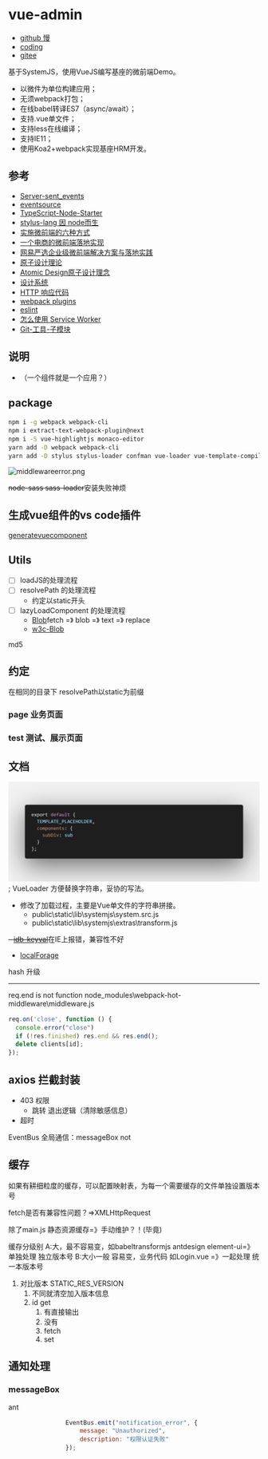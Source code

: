 # vue-admin

- [github 慢](https://shonesinglone.github.io/var-admin/)
- [coding](http://jz0a27.coding-pages.com/public/login.html)
- [gitee](https://shonesinglone.gitee.io/var-admin/)

基于SystemJS，使用VueJS编写基座的微前端Demo。

- 以微件为单位构建应用；
- 无须webpack打包；
- 在线babel转译ES7（async/await）；
- 支持.vue单文件；
- 支持less在线编译；
- 支持IE11；
- 使用Koa2+webpack实现基座HRM开发。

## 参考

- [Server-sent_events](https://developer.mozilla.org/en-US/docs/Web/API/Server-sent_events#Tools)
- [eventsource](https://github.com/EventSource/eventsource)
- [TypeScript-Node-Starter](https://github.com/microsoft/TypeScript-Node-Starter)
- [stylus-lang 因 node而生](http://stylus-lang.com/)
- [实施微前端的六种方式](https://segmentfault.com/a/1190000015566927)
- [一个电商的微前端落地实现](https://www.jianshu.com/p/81272689a134)
- [网易严选企业级微前端解决方案与落地实践](https://mp.weixin.qq.com/s/x2N-Y5xZV-XbrqxDT_wLKA)
- [原子设计理论](https://www.uisdc.com/atomic-design-theory)
- [Atomic Design原子设计理念](http://www.woshipm.com/pd/728887.html)
- [设计系统](https://zhuanlan.zhihu.com/p/33345487)
- [HTTP 响应代码](https://developer.mozilla.org/zh-CN/docs/Web/HTTP/Status)
- [webpack plugins](https://www.webpackjs.com/plugins/)
- [eslint](https://eslint.vuejs.org/user-guide/#installation)
- [怎么使用 Service Worker](https://lavas.baidu.com/pwa/offline-and-cache-loading/service-worker/how-to-use-service-worker)
- [Git-工具-子模块](https://git-scm.com/book/zh/v2/Git-%E5%B7%A5%E5%85%B7-%E5%AD%90%E6%A8%A1%E5%9D%97)

## 说明

- （一个组件就是一个应用？）

## package

``` bash
npm i -g webpack webpack-cli
npm i extract-text-webpack-plugin@next
npm i -S vue-highlightjs monaco-editor
yarn add -D webpack webpack-cli
yarn add -D stylus stylus-loader confman vue-loader vue-template-compiler stylus stylus-loader postcss-loader postcss-flexbugs-fixes

```

![middlewareerror.png](./doc/middlewareerror.png)

~~node-sass sass-loader~~安装失败神烦

## 生成vue组件的vs code插件

[generatevuecomponent](https://marketplace.visualstudio.com/items?itemName=ShoneSingLone.generatevuecomponent)

## Utils

- [ ] loadJS的处理流程
- [ ] resolvePath 的处理流程
  - 约定以static开头
- [ ] lazyLoadComponent 的处理流程
  - [Blob](https://developer.mozilla.org/en-US/docs/Web/API/Blob)fetch =》 blob =》 text =》 replace
  - [w3c-Blob](https://w3c.github.io/FileAPI/#constructorBlob)

md5

## 约定

在相同的目录下
resolvePath以static为前缀

### page 业务页面

### test 测试、展示页面

## 文档

![TEMPLATE_PLACEHOLDER](./public/static/doc/template_placeholder.png);
VueLoader 方便替换字符串，妥协的写法。

- 修改了加载过程，主要是Vue单文件的字符串拼接。
  - public\static\lib\systemjs\system.src.js
  - public\static\lib\systemjs\extras\transform.js

~~- [idb-keyval](https://github.com/jakearchibald/idb-keyval/blob/master/README.md)~~在IE上报错，兼容性不好
- [localForage](https://github.com/localForage/localForage)

hash 升级

---
<!-- 不明白 -->
req.end is not function
node_modules\webpack-hot-middleware\middleware.js

```js
req.on('close', function () {
  console.error("close")
  if (!res.finished) res.end && res.end();
  delete clients[id];
});
```

## axios 拦截封装

- 403 权限
  - 跳转 退出逻辑（清除敏感信息）
- 超时

EventBus 全局通信：messageBox not

## 缓存

如果有耕细粒度的缓存，可以配置映射表，为每一个需要缓存的文件单独设置版本号

fetch是否有兼容性问题？=>XMLHttpRequest

除了main.js
静态资源缓存=》手动维护？！(毕竟)

缓存分级别
  A:大，最不容易变，如babeltransformjs antdesign element-ui=》单独处理 独立版本号
  B:大小一般 容易变，业务代码 如Login.vue =》一起处理 统一本版本号

1. 对比版本 STATIC_RES_VERSION
    1. 不同就清空加入版本信息
    1. id get
        1. 有直接输出
        1. 没有
        1. fetch
        1. set

## 通知处理

### messageBox

ant

```js
                EventBus.emit("notification_error", {
                    message: "Unauthorized",
                    description: "权限认证失败"
                });

```
